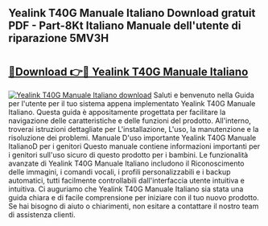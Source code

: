 ## Yealink T40G Manuale Italiano Download gratuit PDF - Part-8Kt Italiano Manuale dell'utente di riparazione 5MV3H

# <h2><a href="http://dfdzmb.blite.top/?on=Yealink+T40G+Manuale+Italiano">🔗Download 👉🔴 Yealink T40G Manuale Italiano</a></h2>

[![Yealink T40G Manuale Italiano download](https://i.imgur.com/lujVjoI.png)](http://dfdzmb.blite.top/?on=Yealink+T40G+Manuale+Italiano)
Saluti e benvenuto nella Guida per l'utente per il tuo sistema appena implementato Yealink T40G Manuale Italiano. Questa guida è appositamente progettata per facilitare la navigazione delle caratteristiche e delle funzioni del prodotto. All'interno, troverai istruzioni dettagliate per L'installazione, L'uso, la manutenzione e la risoluzione dei problemi. Manuale D'uso importante Yealink T40G Manuale ItalianoD per i genitori Questo manuale contiene informazioni importanti per i genitori sull'uso sicuro di questo prodotto per i bambini. Le funzionalità avanzate di Yealink T40G Manuale Italiano includono il Riconoscimento delle immagini, i comandi vocali, i profili personalizzabili e i backup automatici, tutti facilmente controllabili dall'interfaccia utente intuitiva e intuitiva. Ci auguriamo che Yealink T40G Manuale Italiano sia stata una guida chiara e di facile comprensione per iniziare con il tuo nuovo prodotto. Se hai bisogno di aiuto o chiarimenti, non esitare a contattare il nostro team di assistenza clienti.
